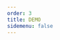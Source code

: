 ```yaml
---
order: 3
title: DEMO
sidemenu: false
---
```


<code src='./drip-table-generator/preview/sample.tsx' />
